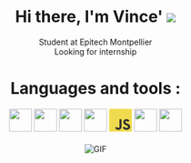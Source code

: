  <h1 align="center">Hi there, I'm Vince' <a target="_blank"><img src="https://github.com/JayantGoel001/JayantGoel001/blob/master/GIF/Hi.gif" width="40px" /></a></h1>

<div align="center">
  Student at Epitech Montpellier 
<br>
Looking for internship
</div>


<h1 align="center">Languages and tools :</h1> 

<div align="center">
  <img height="40" width="40" src="https://cdn4.iconfinder.com/data/icons/logos-3/600/React.js_logo-512.png">
  <img height="40" width="40" src="https://cdn.worldvectorlogo.com/logos/tailwindcss.svg">
  <img height="40" width="40" src="https://cdn.iconscout.com/icon/free/png-512/saas-457964.png">
  <img height="40" width="40" src="https://cdn.iconscout.com/icon/free/png-256/css-131-722685.png> ">
  <img height="40" width="40" src="https://raw.githubusercontent.com/github/explore/80688e429a7d4ef2fca1e82350fe8e3517d3494d/topics/javascript/javascript.png">
  <img height="40" width="40" src="https://e7.pngegg.com/pngimages/78/907/png-clipart-logo-php-mysql-computer-icons-workforce-development-logos-blue-web-design-thumbnail.png">
  <img height="40" width="40" src="https://upload.wikimedia.org/wikipedia/commons/thumb/1/1f/Python_logo_01.svg/2048px-Python_logo_01.svg.png">
</div>
<br>
<div align="center">
  <img align="center" height="250" width="400" alt="GIF" src="https://github.com/JayantGoel001/JayantGoel001/blob/master/GIF/code.gif">
</div>


